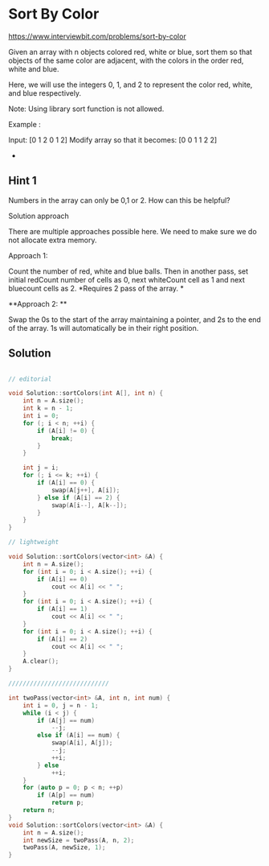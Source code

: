 # Sort By Color

https://www.interviewbit.com/problems/sort-by-color



Given an array with n objects colored red, white or blue, 
sort them so that objects of the same color are adjacent, with the colors in the order red, white and blue.

Here, we will use the integers 0, 1, and 2 to represent the color red, white, and blue respectively.

Note: Using library sort function is not allowed.

Example :

Input: [0 1 2 0 1 2]
Modify array so that it becomes: [0 0 1 1 2 2]

-

## Hint 1
Numbers in the array can only be 0,1 or 2. How can this be helpful?

Solution approach

There are multiple approaches possible here. We need to make sure we do not allocate extra memory.

Approach 1:

 Count the number of red, white and blue balls. 
Then in another pass, set initial redCount number of cells as 0, next whiteCount cell as 1
and next bluecount cells as 2. 
*Requires 2 pass of the array. * 

**Approach 2: **

 Swap the 0s to the start of the array maintaining a pointer, and 2s to the end of the array. 
1s will automatically be in their right position. 


## Solution

```cpp

// editorial

void Solution::sortColors(int A[], int n) {
    int n = A.size();
    int k = n - 1;
    int i = 0;
    for (; i < n; ++i) {
        if (A[i] != 0) {
            break;
        }
    }

    int j = i;
    for (; i <= k; ++i) {
        if (A[i] == 0) {
            swap(A[j++], A[i]);
        } else if (A[i] == 2) {
            swap(A[i--], A[k--]);
        }
    }
}

// lightweight

void Solution::sortColors(vector<int> &A) {
    int n = A.size();
    for (int i = 0; i < A.size(); ++i) {
        if (A[i] == 0)
            cout << A[i] << " ";
    }
    for (int i = 0; i < A.size(); ++i) {
        if (A[i] == 1)
            cout << A[i] << " ";
    }
    for (int i = 0; i < A.size(); ++i) {
        if (A[i] == 2)
            cout << A[i] << " ";
    }
    A.clear();
}

////////////////////////////

int twoPass(vector<int> &A, int n, int num) {
    int i = 0, j = n - 1;
    while (i < j) {
        if (A[j] == num)
            --j;
        else if (A[i] == num) {
            swap(A[i], A[j]);
            --j;
            ++i;
        } else
            ++i;
    }
    for (auto p = 0; p < n; ++p)
        if (A[p] == num)
            return p;
    return n;
}
void Solution::sortColors(vector<int> &A) {
    int n = A.size();
    int newSize = twoPass(A, n, 2);
    twoPass(A, newSize, 1);
}
```